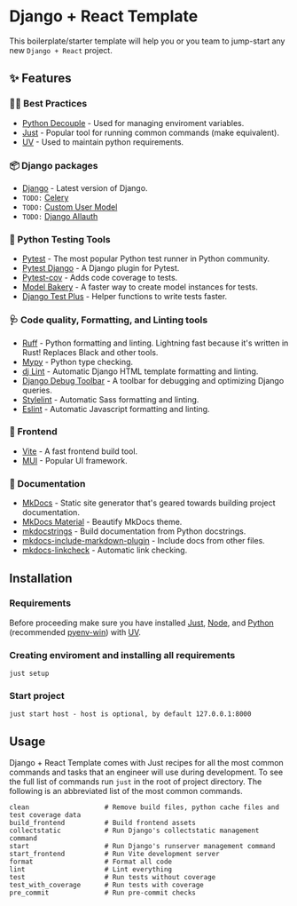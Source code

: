 # Django + React Template

This boilerplate/starter template will help you or you team to jump-start any new `Django + React` project.

## ✨ Features

### 🧑‍💻 Best Practices

- [Python Decouple](https://github.com/HBNetwork/python-decouple) - Used for managing enviroment variables.
- [Just](https://github.com/casey/just) - Popular tool for running common commands (make equivalent).
- [UV](https://github.com/astral-sh/uv) - Used to maintain python requirements.

### 📦️ Django packages

- [Django](https://www.djangoproject.com/) - Latest version of Django.
- `TODO:` [Celery](https://docs.celeryq.dev/en/stable/)
- `TODO:` [Custom User Model](https://docs.djangoproject.com/en/5.0/topics/auth/customizing/#substituting-a-custom-user-model)
- `TODO:` [Django Allauth](https://allauth.org/)

### 🔧 Python Testing Tools

- [Pytest](https://docs.pytest.org/) - The most popular Python test runner in Python community.
- [Pytest Django](https://pytest-django.readthedocs.io/en/latest/index.html) - A Django plugin for Pytest.
- [Pytest-cov](https://pytest-cov.readthedocs.io/) - Adds code coverage to tests.
- [Model Bakery](https://github.com/model-bakers/model_bakery) - A faster way to create model instances for tests.
- [Django Test Plus](https://github.com/revsys/django-test-plus/) - Helper functions to write tests faster.

### 🩺 Code quality, Formatting, and Linting tools

- [Ruff](https://github.com/charliermarsh/ruff) - Python formatting and linting. Lightning fast because it's written in Rust! Replaces Black and other tools.
- [Mypy](http://mypy-lang.org/) - Python type checking.
- [dj Lint](https://djlint.com/) - Automatic Django HTML template formatting and linting.
- [Django Debug Toolbar](https://github.com/jazzband/django-debug-toolbar) - A toolbar for debugging and optimizing Django queries.
- [Stylelint](https://stylelint.io/) - Automatic Sass formatting and linting.
- [Eslint](https://eslint.org/) - Automatic Javascript formatting and linting.

### 💄 Frontend

- [Vite](https://vitejs.dev/) - A fast frontend build tool.
- [MUI](https://mui.com/material-ui/getting-started/) - Popular UI framework.

### 📝 Documentation

- [MkDocs](https://www.mkdocs.org/) - Static site generator that's geared towards building project documentation.
- [MkDocs Material](https://squidfunk.github.io/mkdocs-material/) - Beautify MkDocs theme.
- [mkdocstrings](https://mkdocstrings.github.io/) - Build documentation from Python docstrings.
- [mkdocs-include-markdown-plugin](https://github.com/mondeja/mkdocs-include-markdown-plugin) - Include docs from other files.
- [mkdocs-linkcheck](https://github.com/byrnereese/linkchecker-mkdocs) - Automatic link checking.

## Installation

### Requirements

Before proceeding make sure you have installed [Just](https://github.com/casey/just), [Node](https://nodejs.org/), and [Python](https://www.python.org/) (recommended [pyenv-win](https://github.com/pyenv-win/pyenv-win)) with [UV](https://github.com/astral-sh/uv).

### Creating enviroment and installing all requirements

```
just setup
```

### Start project

```
just start host - host is optional, by default 127.0.0.1:8000
```

## Usage

Django + React Template comes with Just recipes for all the most common commands and tasks that an engineer will use during development. To see the full list of commands run `just` in the root of project directory. The following is an abbreviated list of the most common commands.

```
clean                   # Remove build files, python cache files and test coverage data
build_frontend          # Build frontend assets
collectstatic           # Run Django's collectstatic management command
start                   # Run Django's runserver management command
start_frontend          # Run Vite development server
format                  # Format all code
lint                    # Lint everything
test                    # Run tests without coverage
test_with_coverage      # Run tests with coverage
pre_commit              # Run pre-commit checks
```
